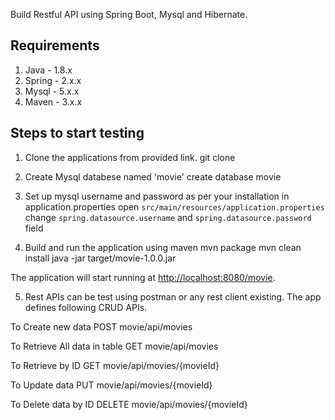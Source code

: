 Build Restful API using Spring Boot, Mysql and Hibernate.

Requirements
-----------------
1. Java - 1.8.x
2. Spring - 2.x.x
3. Mysql - 5.x.x
4. Maven - 3.x.x


Steps to start testing
----------------------

1. Clone the applications from provided link.
git clone 

2. Create Mysql databese named 'movie'
create database movie

3. Set up mysql username and password as per your installation in application.properties
open `src/main/resources/application.properties`
change `spring.datasource.username` and `spring.datasource.password` field

4. Build and run the application using maven
mvn package
mvn clean install
java -jar target/movie-1.0.0.jar

The application will start running at <http://localhost:8080/movie>.

5. Rest APIs can be test using postman or any rest client existing.
The app defines following CRUD APIs.

To Create new data
POST movie/api/movies

To Retrieve All data in table
GET movie/api/movies

To Retrieve by ID
GET movie/api/movies/{movieId}
    
To Update data
PUT movie/api/movies/{movieId}
    
To Delete data by ID
DELETE movie/api/movies/{movieId}

